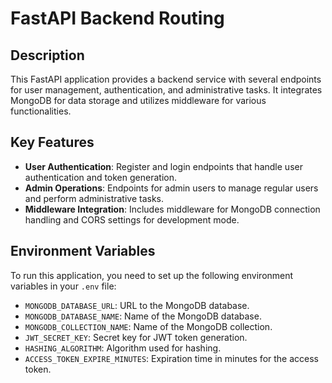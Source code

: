 # FastAPI Backend Routing

## Description
This FastAPI application provides a backend service with several endpoints for user management, authentication, and administrative tasks. It integrates MongoDB for data storage and utilizes middleware for various functionalities.

## Key Features
- **User Authentication**: Register and login endpoints that handle user authentication and token generation.
- **Admin Operations**: Endpoints for admin users to manage regular users and perform administrative tasks.
- **Middleware Integration**: Includes middleware for MongoDB connection handling and CORS settings for development mode.

## Environment Variables
To run this application, you need to set up the following environment variables in your `.env` file:
- `MONGODB_DATABASE_URL`: URL to the MongoDB database.
- `MONGODB_DATABASE_NAME`: Name of the MongoDB database.
- `MONGODB_COLLECTION_NAME`: Name of the MongoDB collection.
- `JWT_SECRET_KEY`: Secret key for JWT token generation.
- `HASHING_ALGORITHM`: Algorithm used for hashing.
- `ACCESS_TOKEN_EXPIRE_MINUTES`: Expiration time in minutes for the access token.

